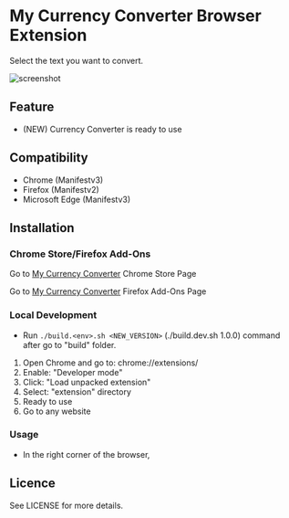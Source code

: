 # My Currency Converter Browser Extension
Select the text you want to convert.

![screenshot](promo-images/-.jpeg)

## Feature
- (NEW) Currency Converter is ready to use

## Compatibility
- Chrome (Manifestv3)
- Firefox (Manifestv2)
- Microsoft Edge (Manifestv3)

## Installation

### Chrome Store/Firefox Add-Ons

Go to [My Currency Converter](https://chrome.google.com/webstore/detail/) Chrome Store Page

Go to [My Currency Converter](https://addons.mozilla.org/en-US/firefox/addon/) Firefox Add-Ons Page

### Local Development

- Run `./build.<env>.sh <NEW_VERSION>` (./build.dev.sh 1.0.0) command after go to "build" folder.

1. Open Chrome and go to: chrome://extensions/
2. Enable: "Developer mode"
3. Click: "Load unpacked extension"
4. Select: "extension" directory
5. Ready to use
6. Go to any website

### Usage
- In the right corner of the browser,

## Licence
See LICENSE for more details.